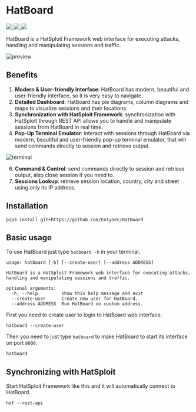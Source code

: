 # HatBoard

<p>
    <a href="https://entysec.netlify.app">
        <img src="https://img.shields.io/badge/developer-EntySec-3572a5.svg">
    </a>
    <a href="https://github.com/EntySec/HatBoard">
        <img src="https://img.shields.io/badge/language-Python-3572a5.svg">
    </a>
    <a href="https://github.com/EntySec/HatBoard/stargazers">
        <img src="https://img.shields.io/github/stars/EntySec/HatBoard?color=yellow">
    </a>
</p>

HatBoard is a HatSploit Framework web interface for executing attacks, handling and manipulating sessions and traffic.

![preview](https://user-images.githubusercontent.com/54115104/131259249-684220c1-e26c-416a-8dfa-99e85e4f16b2.png)

## Benefits

1. **Modern & User-friendly Interface**: HatBoard has modern, beautiful and user-friendly interface, so it is very easy to navigate.
2. **Detailed Dashboard**: HatBoard has pie diagrams, column diagrams and maps to visualize sessions and their locations.
3. **Synchronization with HatSploit Framework**: synchronization with HatSploit through REST API allows you to handle and manipulate sessions from HatBoard in real time.
4. **Pop-Up Terminal Emulator**: interact with sessions through HatBoard via modern, beautiful and user-friendly pop-up terminal emulator, that will send commands directly to session and retrieve output.

![terminal](https://user-images.githubusercontent.com/54115104/131259290-946784b7-35d0-4c27-b7c1-3858af4b58bf.png)

6. **Command & Control**: send commands directly to session and retrieve output, also close session if you need to.
7. **Sessions Lookup**: retrieve session location, country, city and street using only its IP address.

## Installation

```shell
pip3 install git+https://github.com/EntySec/HatBoard
```

## Basic usage

To use HatBoard just type `hatboard -h` in your terminal.

```
usage: hatboard [-h] [--create-user] [--address ADDRESS]

HatBoard is a HatSploit Framework web interface for executing attacks,
handling and manipulating sessions and traffic.

optional arguments:
  -h, --help         show this help message and exit
  --create-user      Create new user for HatBoard.
  --address ADDRESS  Run HatBoard on custom address.
```

First you need to create user to login to HatBoard web interface.

```
hatboard --create-user
```

Then you need to just type `hatboard` to make HatBoard to start its interface on port `8000`.

```
hatboard
```

## Synchronizing with HatSploit

Start HatSploit Framework like this and it will automatically connect to HatBoard.

```
hsf --rest-api
```

